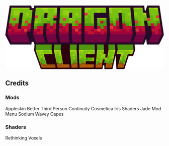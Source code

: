 ![Dragon Client Logo](DragonClientLogo.png)

## Credits

### Mods
Appleskin
Better Third Person
Continuity
Cosmetica
Iris Shaders
Jade
Mod Menu
Sodium
Wavey Capes

### Shaders
Rethinking Voxels
